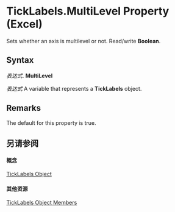 
# TickLabels.MultiLevel Property (Excel)

Sets whether an axis is multilevel or not. Read/write  **Boolean**.


## Syntax

 _表达式_. **MultiLevel**

 _表达式_ A variable that represents a **TickLabels** object.


## Remarks

The default for this property is true.


## 另请参阅


#### 概念


[TickLabels Object](fcb02bc5-fcdc-db32-168b-2d40e5552991.md)
#### 其他资源


[TickLabels Object Members](http://msdn.microsoft.com/library/bd184951-8313-e1c9-69a6-063f5f2fd356%28Office.15%29.aspx)
